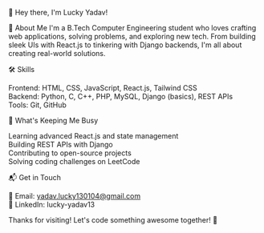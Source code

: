 👋 Hey there, I'm Lucky Yadav!

  



  
  



🌟 About Me
I'm a B.Tech Computer Engineering student who loves crafting web applications, solving problems, and exploring new tech. From building sleek UIs with React.js to tinkering with Django backends, I'm all about creating real-world solutions.

  



🛠️ Skills

Frontend: HTML, CSS, JavaScript, React.js, Tailwind CSS  
Backend: Python, C, C++, PHP, MySQL, Django (basics), REST APIs  
Tools: Git, GitHub


  



🚀 What's Keeping Me Busy

Learning advanced React.js and state management  
Building REST APIs with Django  
Contributing to open-source projects  
Solving coding challenges on LeetCode


  



📬 Get in Touch

📧 Email: yadav.lucky130104@gmail.com  
💼 LinkedIn: lucky-yadav13


  



  Thanks for visiting! Let's code something awesome together! 🚀
